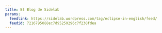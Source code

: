```yaml
---
title: El Blog de Sidelab
params:
  feedlink: https://sidelab.wordpress.com/tag/eclipse-in-english/feed/
  feedid: 7216795088ec7d95250296c7f238fdea
---
```

